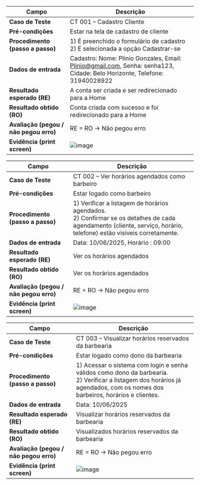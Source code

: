 | **Campo**                      | **Descrição**                                                                 |
|-------------------------------|------------------------------------------------------------------------------|
| **Caso de Teste**             | CT 001 – Cadastro Cliente                                                     |
| **Pré-condições**             | Estar na tela de cadastro de cliente                                                    |
| **Procedimento (passo a passo)** | 1) É preenchido o formulário de cadastro <br> 2) É selecionada a opção Cadastrar-se |
| **Dados de entrada**          | Cadastro: Nome: Plinio Gonzales, Email: Plinio@gmail.com, Senha: senha123, Cidade: Belo Horizonte, Telefone: 31940028922                              |
| **Resultado esperado (RE)**   | A conta ser criada e ser redirecionado para a Home            |
| **Resultado obtido (RO)**     | Conta criada com sucesso e foi redirecionado para a Home                        |
| **Avaliação (pegou / não pegou erro)** | RE = RO → Não pegou erro                       |
| **Evidência (print screen)** |   ![image](https://github.com/user-attachments/assets/8dfdbd74-655f-40e4-a321-19b6275d193d) |

| **Campo**                      | **Descrição**                                                                 |
|-------------------------------|------------------------------------------------------------------------------|
| **Caso de Teste**             | CT 002 – Ver horários agendados como barbeiro                                                     |
| **Pré-condições**             | Estar logado como barbeiro                                                    |
| **Procedimento (passo a passo)** | 1) Verificar a listagem de horários agendados. <br> 2)	Confirmar se os detalhes de cada agendamento (cliente, serviço, horário, telefone) estão visíveis corretamente. |
| **Dados de entrada**          |   Data: 10/06/2025, Horário : 09:00                            |
| **Resultado esperado (RE)**   | Ver os horários agendados            |
| **Resultado obtido (RO)**     | Ver os horários agendados            |
| **Avaliação (pegou / não pegou erro)** | RE = RO → Não pegou erro                        |
| **Evidência (print screen)**  | ![image](https://github.com/user-attachments/assets/81a81c0d-9420-4b5b-ba60-59223ed92e07) |

| **Campo**                      | **Descrição**                                                                 |
|-------------------------------|------------------------------------------------------------------------------|
| **Caso de Teste**             | CT 003 – Visualizar horários reservados da barbearia                                                     |
| **Pré-condições**             | Estar logado como dono da barbearia                                                     |
| **Procedimento (passo a passo)** | 1) Acessar o sistema com login e senha válidos como dono da barbearia. <br> 2) Verificar a listagem dos horários já agendados, com os nomes dos barbeiros, horários e clientes.|
| **Dados de entrada**          |  Data: 10/06/2025                              |
| **Resultado esperado (RE)**   | Visualizar horários reservados da barbearia             |
| **Resultado obtido (RO)**     | Visualizados horários reservados da barbearia                        |
| **Avaliação (pegou / não pegou erro)** | RE = RO → Não pegou erro                          |
| **Evidência (print screen)**  | ![image](https://github.com/user-attachments/assets/9903d340-e5f3-4f55-a7c8-2ce0502d6d75) |
